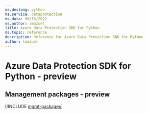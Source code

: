 ```yaml
---
ms.devlang: python
ms.service: dataprotection
ms.data: 09/16/2022
ms.author: lmazuel
title: Azure Data Protection SDK for Python
ms.topic: reference
description: Reference for Azure Data Protection SDK for Python
author: lmazuel
---
```

# Azure Data Protection SDK for Python - preview

## Management packages - preview
[!INCLUDE [mgmt-packages](data-protection-mgmt-index.md)]
